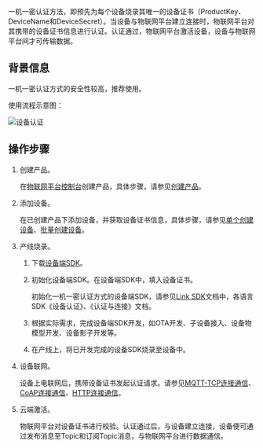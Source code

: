 一机一密认证方法，即预先为每个设备烧录其唯一的设备证书（ProductKey、DeviceName和DeviceSecret）。当设备与物联网平台建立连接时，物联网平台对其携带的设备证书信息进行认证。认证通过，物联网平台激活设备，设备与物联网平台间才可传输数据。

## 背景信息

一机一密认证方式的安全性较高，推荐使用。

使用流程示意图：

![设备认证](https://static-aliyun-doc.oss-accelerate.aliyuncs.com/assets/img/zh-CN/2545559951/p32767.png)

## 操作步骤

1.  创建产品。

    在[物联网平台控制台](http://iot.console.aliyun.com/)创建产品，具体步骤，请参见[创建产品](https://www.alibabacloud.com/help/zh/doc-detail/73728.htm#task-lxd-pnl-vdb "使用物联网平台的第一步：在控制台创建产品。产品是设备的集合，通常是一组具有相同功能定义的设备集合。例如：产品指同一个型号的产品，设备就是该型号下的某个设备。")。

2.  添加设备。

    在已创建产品下添加设备，并获取设备证书信息，具体步骤，请参见[单个创建设备](https://www.alibabacloud.com/help/zh/doc-detail/73729.htm#task-yk1-rnl-vdb "产品指某一类设备，创建完产品后，需要为设备创建身份。您可以创建单个设备，也可以批量创建设备。本文介绍单个设备的创建。")、[批量创建设备](https://www.alibabacloud.com/help/zh/doc-detail/89261.htm#task-av2-fcw-y2b "产品指某一类设备，创建完产品后，需要为具体设备创建身份。您可以创建单个设备，也可以批量创建设备。本文介绍如何批量创建设备。")。

3.  产线烧录。
    1.  下载[设备端SDK](https://www.alibabacloud.com/help/doc-detail/96627.htm)。
    2.  初始化设备端SDK。在设备端SDK中，填入设备证书。

        初始化一机一密认证方式的设备端SDK，请参见[Link SDK](https://www.alibabacloud.com/help/doc-detail/96627.htm)文档中，各语言SDK《设备认证》、《认证与连接》文档。

    3.  根据实际需求，完成设备端SDK开发，如OTA开发、子设备接入、设备物模型开发、设备影子开发等。
    4.  在产线上，将已开发完成的设备SDK烧录至设备中。
4.  设备联网。

    设备上电联网后，携带设备证书发起认证请求。请参见[MQTT-TCP连接通信](https://www.alibabacloud.com/help/zh/doc-detail/73742.htm#concept-mhv-ghm-b2b "本文档主要介绍基于TCP的MQTT连接，连接方式为MQTT客户端直连。")、[CoAP连接通信](https://www.alibabacloud.com/help/zh/doc-detail/57697.htm#concept-gn3-kr5-wdb "物联网平台支持CoAP协议连接通信。CoAP协议适用在资源受限的低功耗设备上，尤其是NB-IoT的设备使用。本文介绍基于CoAP协议进行设备接入的流程，及使用DTLS和对称加密两种认证方式下的自主接入流程。")、[HTTP连接通信](https://www.alibabacloud.com/help/zh/doc-detail/58034.htm#concept-djd-vt5-wdb "物联网平台支持使用HTTP接入，目前仅支持HTTPS协议。下面介绍使用HTTP连接通信的接入流程。")。

5.  云端激活。

    物联网平台对设备证书进行校验。认证通过后，与设备建立连接，设备便可通过发布消息至Topic和订阅Topic消息，与物联网平台进行数据通信。
